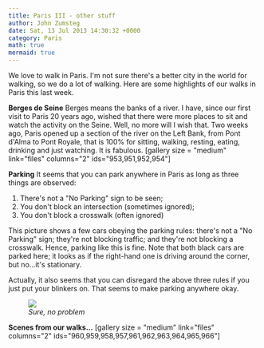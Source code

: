 ```yaml
---
title: Paris III - other stuff
author: John Zumsteg
date: Sat, 13 Jul 2013 14:30:32 +0000
category: Paris
math: true
mermaid: true
---
```

We love to walk in Paris. I'm not sure there's a better city in the world for walking, so we do a lot of walking. Here are some highlights of our walks in Paris this last week.

<b>Berges de Seine</b>
Berges means the banks of a river. I have, since our first visit to Paris 20 years ago, wished that there were more places to sit and watch the activity on the Seine. Well, no more will I wish that. Two weeks ago, Paris opened up a section of the river on the Left Bank, from Pont d'Alma to Pont Royale, that is 100% for sitting, walking, resting, eating, drinking and just watching. It is fabulous.
[gallery size = "medium" link="files" columns="2" ids="953,951,952,954"]

<b>Parking</b>
It seems that you can park anywhere in Paris as long as three things are observed:
1. There's not a "No Parking" sign to be seen;
2. You don't block an intersection (sometimes ignored);
3. You don't block a crosswalk (often ignored)

This picture shows a few cars obeying the parking rules: there's not a "No Parking" sign; they're not blocking traffic; and they're not blocking a crosswalk. Hence, parking like this is fine. Note that both black cars are parked here; it looks as if the right-hand one is driving around the corner, but no...it's stationary.

Actually, it also seems that you can disregard the above three rules if you just put your blinkers on. That seems to make parking anywhere okay.

<figure>
	<img src="{{site.url}}/assets/images/2013/07/DSC03188.jpg"/>
	<figcaption><em>Sure, no problem</em></figcaption>
</figure>



<b>Scenes from our walks...</b>
[gallery size = "medium" link="files" columns="2" ids="960,959,958,957,961,962,963,964,965,966"]
